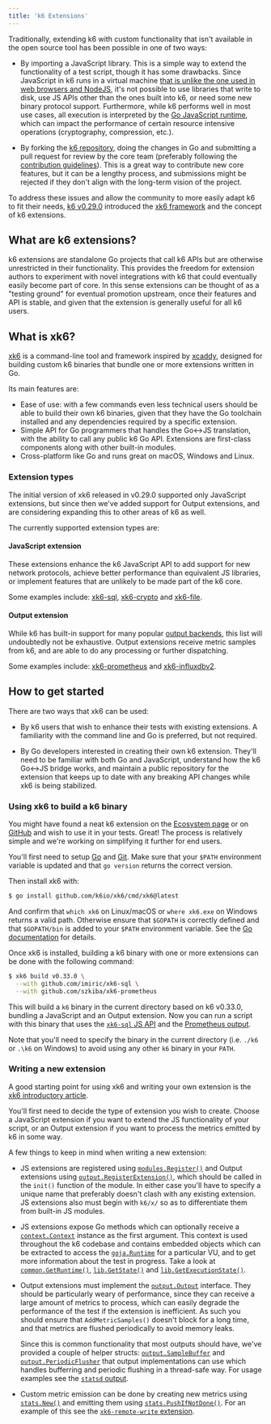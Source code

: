 ```yaml
---
title: 'k6 Extensions'
---
```


Traditionally, extending k6 with custom functionality that isn't available in the
open source tool has been possible in one of two ways:

- By importing a JavaScript library. This is a simple way to extend the functionality
  of a test script, though it has some drawbacks. Since JavaScript in k6 runs in a
  virtual machine [that is unlike the one used in web browsers and
  NodeJS](/#what-k6-does-not), it's not possible to use libraries that write to
  disk, use JS APIs other than the ones built into k6, or need some new binary
  protocol support. Furthermore, while k6 performs well in most use cases, all
  execution is interpreted by the [Go JavaScript runtime](https://github.com/dop251/goja),
  which can impact the performance of certain resource intensive operations
  (cryptography, compression, etc.).

- By forking the [k6 repository](https://github.com/k6io/k6), doing the changes in Go
  and submitting a pull request for review by the core team (preferably following
  the [contribution guidelines](https://github.com/k6io/k6/blob/master/CONTRIBUTING.md)).
  This is a great way to contribute new core features, but it can be a lengthy
  process, and submissions might be rejected if they don't align with the long-term
  vision of the project.

To address these issues and allow the community to more easily adapt k6 to fit their
needs, [k6 v0.29.0](https://github.com/k6io/k6/releases/tag/v0.29.0) introduced
the [xk6 framework](https://github.com/k6io/xk6) and the concept of k6 extensions.


## What are k6 extensions?

k6 extensions are standalone Go projects that call k6 APIs but are otherwise
unrestricted in their functionality. This provides the freedom for extension authors
to experiment with novel integrations with k6 that could eventually easily become
part of core. In this sense extensions can be thought of as a "testing ground" for
eventual promotion upstream, once their features and API is stable, and given that
the extension is generally useful for all k6 users.


## What is xk6?

[xk6](https://github.com/k6io/xk6) is a command-line tool and framework inspired by
[xcaddy](https://github.com/caddyserver/xcaddy), designed for building custom k6
binaries that bundle one or more extensions written in Go.

Its main features are:

- Ease of use: with a few commands even less technical users should be able to build
  their own k6 binaries, given that they have the Go toolchain installed and any
  dependencies required by a specific extension.
- Simple API for Go programmers that handles the Go<->JS translation, with the
  ability to call any public k6 Go API. Extensions are first-class components along
  with other built-in modules.
- Cross-platform like Go and runs great on macOS, Windows and Linux.


### Extension types

The initial version of xk6 released in v0.29.0 supported only JavaScript extensions,
but since then we've added support for Output extensions, and are considering
expanding this to other areas of k6 as well.

The currently supported extension types are:

#### JavaScript extension

These extensions enhance the k6 JavaScript API to add support for new network
protocols, achieve better performance than equivalent JS libraries, or implement
features that are unlikely to be made part of the k6 core.

Some examples include: [xk6-sql](https://github.com/imiric/xk6-sql),
[xk6-crypto](https://github.com/szkiba/xk6-crypto) and [xk6-file](https://github.com/avitalique/xk6-file).


#### Output extension

While k6 has built-in support for many popular
[output backends](/docs/getting-started/results-output/), this list will undoubtedly
not be exhaustive. Output extensions receive metric samples from k6, and are able to
do any processing or further dispatching.

Some examples include: [xk6-prometheus](https://github.com/szkiba/xk6-prometheus)
and [xk6-influxdbv2](https://github.com/li-zhixin/xk6-influxdbv2).


## How to get started

There are two ways that xk6 can be used:

- By k6 users that wish to enhance their tests with existing extensions. A
  familiarity with the command line and Go is preferred, but not required.

- By Go developers interested in creating their own k6 extension. They'll need to be
  familiar with both Go and JavaScript, understand how the k6 Go<->JS bridge works,
  and maintain a public repository for the extension that keeps up to date with any
  breaking API changes while xk6 is being stabilized.


### Using xk6 to build a k6 binary

You might have found a neat k6 extension on the [Ecosystem page](/ecosystem) or on
[GitHub](https://github.com/topics/xk6) and wish to use it in your tests. Great! The
process is relatively simple and we're working on simplifying it further for end
users.

You'll first need to setup [Go](https://golang.org/doc/install) and
[Git](https://git-scm.com/). Make sure that your `$PATH` environment variable is
updated and that `go version` returns the correct version.

Then install xk6 with:

<CodeGroup labels={[]} lineNumbers={[false]}>

```bash
$ go install github.com/k6io/xk6/cmd/xk6@latest
```

</CodeGroup>

And confirm that `which xk6` on Linux/macOS or `where xk6.exe` on Windows returns a
valid path. Otherwise ensure that `$GOPATH` is correctly defined and that
`$GOPATH/bin` is added to your `$PATH` environment variable. See the
[Go documentation](https://golang.org/cmd/go/#hdr-GOPATH_environment_variable) for details.

Once xk6 is installed, building a k6 binary with one or more extensions can be done
with the following command:

<CodeGroup labels={[]} lineNumbers={[false]}>

```bash
$ xk6 build v0.33.0 \
  --with github.com/imiric/xk6-sql \
  --with github.com/szkiba/xk6-prometheus
```

</CodeGroup>

This will build a `k6` binary in the current directory based on k6 v0.33.0, bundling
a JavaScript and an Output extension. Now you can run a script with this binary that
uses the [`xk6-sql` JS API](https://github.com/imiric/xk6-sql) and the
[Prometheus output](https://github.com/szkiba/xk6-prometheus).

Note that you'll need to specify the binary in the current directory (i.e. `./k6` or
`.\k6` on Windows) to avoid using any other `k6` binary in your `PATH`.


### Writing a new extension

A good starting point for using xk6 and writing your own extension is the [xk6
introductory article](https://k6.io/blog/extending-k6-with-xk6).
<!-- TODO: How much of this article do we want to reproduce here? -->

You'll first need to decide the type of extension you wish to create. Choose a
JavaScript extension if you want to extend the JS functionality of your script, or an
Output extension if you want to process the metrics emitted by k6 in some way.

A few things to keep in mind when writing a new extension:
<!-- TODO: Better structure this list? -->

- JS extensions are registered using
  [`modules.Register()`](https://pkg.go.dev/go.k6.io/k6@v0.33.0/js/modules#Register)
  and Output extensions using
  [`output.RegisterExtension()`](https://pkg.go.dev/go.k6.io/k6@v0.33.0/output#RegisterExtension),
  which should be called in the `init()` function of the module.
  In either case you'll have to specify a unique name that preferably doesn't clash
  with any existing extension. JS extensions also must begin with `k6/x/` so as to
  differentiate them from built-in JS modules.

- JS extensions expose Go methods which can optionally receive a
  [`context.Context`](https://golang.org/pkg/context/#Context) instance as the first argument.
  This context is used throughout the k6 codebase and contains embedded objects
  which can be extracted to access the
  [`goja.Runtime`](https://pkg.go.dev/github.com/dop251/goja#Runtime) for a
  particular VU, and to get more information about the test in progress.
  Take a look at
  [`common.GetRuntime()`](https://pkg.go.dev/go.k6.io/k6@v0.33.0/js/common#GetRuntime),
  [`lib.GetState()`](https://pkg.go.dev/go.k6.io/k6@v0.33.0/lib#GetState) and
  [`lib.GetExecutionState()`](https://pkg.go.dev/go.k6.io/k6@v0.33.0/lib#GetExecutionState).

- Output extensions must implement the
  [`output.Output`](https://pkg.go.dev/go.k6.io/k6@v0.33.0/output#Output) interface.
  They should be particularly weary of performance, since they can receive a large
  amount of metrics to process, which can easily degrade the performance of the test
  if the extension is inefficient.
  As such you should ensure that `AddMetricSamples()` doesn't block for a long time,
  and that metrics are flushed periodically to avoid memory leaks.

  Since this is common functionality that most outputs should have, we've provided
  a couple of helper structs: [`output.SampleBuffer`](https://pkg.go.dev/go.k6.io/k6@v0.33.0/output#SampleBuffer)
  and [`output.PeriodicFlusher`](https://pkg.go.dev/go.k6.io/k6@v0.33.0/output#PeriodicFlusher)
  that output implementations can use which handles bufferring and periodic
  flushing in a thread-safe way.
  For usage examples see the [`statsd` output](https://github.com/k6io/k6/blob/v0.33.0/output/statsd/output.go#L55).

- Custom metric emission can be done by creating new metrics using [`stats.New()`](https://pkg.go.dev/go.k6.io/k6@v0.33.0/stats#New)
  and emitting them using [`stats.PushIfNotDone()`](https://pkg.go.dev/go.k6.io/k6@v0.33.0/stats#PushIfNotDone).
  For an example of this see the [`xk6-remote-write` extension](https://github.com/dgzlopes/xk6-remote-write).
